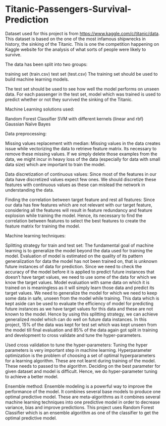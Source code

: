 # Titanic-Passengers-Survival-Prediction

Dataset used for this project is from https://www.kaggle.com/c/titanic/data. This dataset is based on the one of the most infamous shipwrecks in history, the sinking of the Titanic. This is one the competition happening on Kaggle website for the analysis of what sorts of people were likely to survive.

The data has been split into two groups:

training set (train.csv)
test set (test.csv)
The training set should be used to build machine learning models. 

The test set should be used to see how well the model performs on unseen data. For each passenger in the test set, model which was trained is used to predict whether or not they survived the sinking of the Titanic.

Machine Learning solutions used:

Random Forest Classifier
SVM with different kernels (linear and rbf)
Gaussian Naïve Bayes

Data preprocessing:

Missing values replacement with median: Missing values in the data creates issue while vectorizing the data to retrieve feature matrix. Its necessary to remove these missing values. If we simply delete those examples from the data, we might incur in heavy loss of the data (especially for data with small data size) which are important to train the model.

Data discretization of continuous values: Since most of the features in our data have discretized values expect few ones. We should discretize these features with continuous values as these can mislead the network in understanding the data.

Finding the correlation between target feature and rest all features: Since our data has few features which are not relevant with our target feature, considering all the features will result in feature redundancy and feature explosion while training the model. Hence, its necessary to find the correlation between features to select the best features to create the feature matrix for training the model.

Machine learning techniques:

Splitting strategy for train and test set: The fundamental goal of machine learning is to generalize the model beyond the data used for training the model. Evaluation of model is estimated on the quality of its pattern generalization for data the model has not been trained on, that is unknown future instances of data for prediction. Since we need to check the accuracy of the model before it is applied to predict future instances that doesn’t have target values, we need to use some of the data for which we know the target values. Model evaluation with same data on which it is trained on is meaningless as it will simply learn those data and predict its target values. We need to generalize the model for which we need to keep some data in safe, unseen from the model while training. This data which is kept aside can be used to evaluate the efficiency of model for predicting future instances as we have target values for this data and these are not known to the model. Hence by using this splitting strategy, we can achieve generalized model which can do well on future data instances. In this project, 15% of the data was kept for test set which was kept unseen from the model till final evaluation and 85% of the data again got split in training and development to cross validate and tune the hyper-parameters.

Used cross validation to tune the hyper-parameters: Tuning the hyper parameters is very important step in machine learning. Hyperparameter optimization is the problem of choosing a set of optimal hyperparameters for a learning algorithm. These are not learnt during training of the model. These needs to passed to the algorithm. Deciding on the best parameter for given dataset and model is difficult. Hence, we do hyper-parameter tuning to achieve a better model.

Ensemble method: Ensemble modeling is a powerful way to improve the performance of the model. It combines several base models to produce one optimal predictive model. These are meta-algorithms as it combines several machine learning techniques into one predictive model in order to decrease variance, bias and improve predictions. This project uses Random Forest Classifier which is an ensemble algorithm as one of the classifier to get the optimal predictive model.
